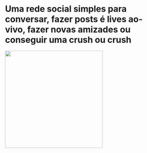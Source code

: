 # Uma rede social simples para conversar, fazer posts é lives ao-vivo, fazer novas amizades ou conseguir uma crush ou crush

<img src="" width="320" >

